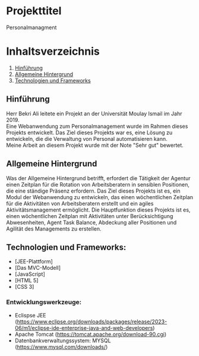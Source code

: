 # Projekttitel
Personalmanagment

# Inhaltsverzeichnis
1. [Hinführung](#hinführung)
2. [Allgemeine Hintergrund](#general-info)
3. [Technologien und Frameworks](#general-info)

<a name="hinführung"></a>
## Hinführung
Herr Bekri Ali leitete ein Projekt an der Universität Moulay Ismail im Jahr 2019. <br>
Eine Webanwendung zum Personalmanagement wurde im Rahmen dieses Projekts entwickelt. Das Ziel dieses Projekts war es, eine Lösung zu entwickeln, die die Verwaltung 
von Personal automatisieren kann. <br>
Meine Arbeit an diesem Projekt wurde mit der Note "Sehr gut" bewertet.

<a name="general-info"></a>
## Allgemeine Hintergrund
Was der Allgemeine Hintergrund betrifft, erfordert die Tätigkeit der Agentur einen Zeitplan für die Rotation von Arbeitsberatern in sensiblen Positionen,
die eine ständige Präsenz erfordern. Das Ziel dieses Projekts ist es, ein Modul der Webanwendung zu entwickeln, das einen wöchentlichen Zeitplan für die Aktivitäten 
von Arbeitsberatern erstellt und ein agiles Aktivitätsmanagement ermöglicht. Die Hauptfunktion dieses Projekts ist es, einen wöchentlichen Zeitplan mit Aktivitäten 
unter Berücksichtigung Abwesenheiten, Agent Task Balance, Abdeckung aller Positionen und Agilität des Managements zu erstellen.

<a name="technologies"></a>
## Technologien und Frameworks:
* [JEE-Plattform]
* [Das MVC-Modell]
* [JavaScript]
* [HTML 5]
* [CSS 3]

### Entwicklungswerkzeuge:
* Eclispse JEE (https://www.eclipse.org/downloads/packages/release/2023-06/m1/eclipse-ide-enterprise-java-and-web-developers)
* Apache Tomcat (https://tomcat.apache.org/download-90.cgi)
* Datenbankverwaltungssystem: MYSQL (https://www.mysql.com/downloads/)

